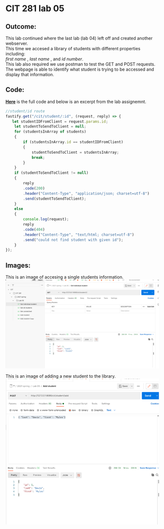 # CIT 281 lab 05

## Outcome:

This lab continued where the last lab (lab 04) left off and created another webserver.   
This time we accesed a library of students with different properties including:    
*first name* , *last name* , and *id number*.   
This lab also required we use postman to test the GET and POST requests.   
The webpage is able to identify what student is trying to be accessed and display that information. 

## Code: 
**[Here](https://github.com/Myles-P-D/cit281-lab05/blob/main/fastify-server.js)** is the full code and below is an excerpt from the lab assignemnt.
```javascript
//student/id route
fastify.get("/cit/student/:id", (request, reply) => {
   let studentIDFromClient = request.params.id;
    let studentToSendToClient = null;
    for (studentsInArray of students)
    {
        if (studentsInArray.id == studentIDFromClient)
        {
            studentToSendToClient = studentsInArray;
            break;
        }
    }
    if (studentToSendToClient != null)
    {
        reply
        .code(200)
        .header("Content-Type", "application/json; charset=utf-8")
        .send(studentToSendToClient);
    }
    else
    {
        console.log(request);
        reply
        .code(404)
        .header("Content-Type", "text/html; charset=utf-8")
        .send("could not find student with given id");
    }
});
```

## Images: 
This is an image of accesing a single students information.
![single student](https://github.com/Myles-P-D/cit281-lab05/blob/main/SingleStudent.png?raw=true "single student")
   
     
This is an image of adding a new student to the library.
![student post](https://github.com/Myles-P-D/cit281-lab05/blob/main/StudentPost.png?raw=true "student post")
   



